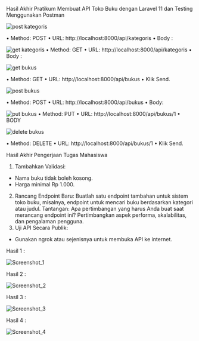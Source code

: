 
Hasil Akhir Pratikum
Membuat API Toko Buku dengan Laravel 11 dan Testing Menggunakan Postman


![post kategoris](https://github.com/user-attachments/assets/9b8b4cde-b866-430b-8f0e-262dae601a25)

•	Method: POST
•	URL: http://localhost:8000/api/kategoris
•	Body :

![get kategoris](https://github.com/user-attachments/assets/af244d2d-2cc7-48e9-b063-782adadcf1cd)
•	Method: GET
•	URL: http://localhost:8000/api/kategoris
•	Body :

![get bukus](https://github.com/user-attachments/assets/87cbeccd-c1a1-4e2f-9cf8-8a00a1b53c02)

•	Method: GET
•	URL: http://localhost:8000/api/bukus
•	Klik Send.

![post bukus](https://github.com/user-attachments/assets/5dcf8e86-ccb1-4184-a24e-ac1b4b94df4a)

•	Method: POST
•	URL: http://localhost:8000/api/bukus
•	Body:

![put bukus](https://github.com/user-attachments/assets/fd8f150b-b9ae-4417-9c8e-3f511fee8848)
•	Method: PUT
•	URL: http://localhost:8000/api/bukus/1
•	BODY

![delete bukus](https://github.com/user-attachments/assets/b1923f83-a893-49a1-993f-eaa22d840805)

•	Method: DELETE
•	URL: http://localhost:8000/api/bukus/1
•	Klik Send.


Hasil Akhir Pengerjaan Tugas Mahasiswa
1.	Tambahkan Validasi:
-	Nama buku tidak boleh kosong.
-	Harga minimal Rp 1.000.
2.	Rancang Endpoint Baru:
Buatlah satu endpoint tambahan untuk sistem toko buku, misalnya, endpoint untuk mencari buku berdasarkan kategori atau judul. Tantangan: Apa pertimbangan yang harus Anda buat saat merancang endpoint ini? Pertimbangkan aspek performa, skalabilitas, dan pengalaman pengguna.
3.	Uji API Secara Publik:
-	Gunakan ngrok atau sejenisnya untuk membuka API ke internet.


Hasil 1 :

![Screenshot_1](https://github.com/user-attachments/assets/3384e428-0e38-495e-84dd-960ada57e676)

Hasil 2 :

![Screenshot_2](https://github.com/user-attachments/assets/afe0431c-0c66-4335-923b-c43f3de45858)

Hasil 3 :

![Screenshot_3](https://github.com/user-attachments/assets/a4d77b13-eb71-42b4-bf4a-dd12ecdec32b)

Hasil 4 :

![Screenshot_4](https://github.com/user-attachments/assets/0b7b1454-f40d-4f65-9b63-b25873271a58)



